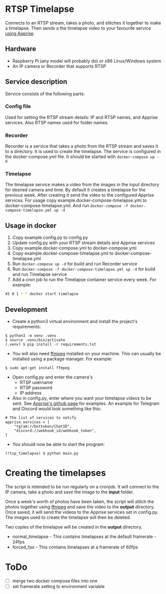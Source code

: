 # RTSP Timelapse

Connects to an RTSP stream, takes a photo, and stitches it together to make a timelapse.
Then sends a the timelapse video to your favourite service [using Apprise](https://github.com/caronc/apprise).

## Hardware
- Raspberry Pi (any model will probably do) or x86 Linux/Windows system
- An IP camera or Recorder that supports RTSP

## Service description
Service consists of the following parts:

### Config file
Used for setting the RTSP stream details: IP and RTSP names, and Apprise services. 
Also RTSP names used for folder names.

### Recorder
Recorder is a service that takes a photo from the RTSP stream and saves it to a directory. It is used to create the timelapse.
The service is configured in the docker-compose.yml file. It should be started with `docker-compose up -d`

### Timelapse
The timelapse service makes a video from the images in the input directory for desired camera and time. By default it creates a timelapse for the previous week. After creating it send the video to the configured Apprise services.
For usage copy example.docker-compose-timelapse.yml to docker-compose-timelapse.yml. And run `docker-compose -f docker-compose-timelapse.yml up -d`

## Usage in docker

1. Copy example.config.py to config.py
2. Update config.py with your RTSP stream details and Apprise services
3. Copy example.docker-compose.yml to docker-compose.yml
4. Copy example.docker-compose-timelapse.yml to docker-compose-timelapse.yml
5. Run `docker-compose up -d` for build and run Recorder service
6. Run `docker-compose -f docker-compose-timelapse.yml up -d` for build and run Timelapse service
7. Add a cron job to run the Timelapse container service every week. For example:
```bash
45 8 1 * * docker start timelapse
```


## Development
- Create a python3 virtual environment and install the project's requirements:
```
$ python3 -m venv .venv
$ source .venv/bin/activate
(.venv) $ pip install -r requirements.txt
```
- You will also need [ffmpeg](https://ffmpeg.org/) installed on your machine.  This can usually be
installed using a package manager.  For example:
```
$ sudo apt-get install ffmpeg
```
- Open config.py and enter the camera's
  - RTSP username
  - RTSP password
  - IP address
- Also in config.py, enter where you want your timelapse videos to be sent. See
[Apprise's github page](https://github.com/caronc/apprise) for examples. An
example for Telegram and Discord would look something like this:
```
# The list of services to notify
apprise_services = [
    "tgram://bottoken/ChatID",
    "discord://webhook_id/webhook_token",
]
```
- You should now be able to start the program:
```
(rtsp_timelapse) $ python main.py
```

# Creating the timelapses
The script is intended to be run regularly on a cronjob.  It will connect to the IP camera, take a photo 
and save the image to the **input** folder.

Once a week's worth of photos have been taken, the script will stitch the photos together using
[ffmpeg](https://ffmpeg.org/) and save the video to the **output** directory.  Once saved, it will send the videos to
the Apprise services set in config.py.  The images used to create the timelapse will then be
deleted.

Two copies of the timelapse will be created in the **output** directory.
- normal_timelapse - This contains timelapses at the default framerate - 24fps
- forced_fps - This contains timelapses at a framerate of 60fps

# ToDo
- [ ] merge two docker compose files into one
- [ ] set framerate setting to environment variable